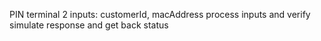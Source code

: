 PIN terminal 2 inputs: customerId, macAddress
process inputs and verify
simulate response and get back status
